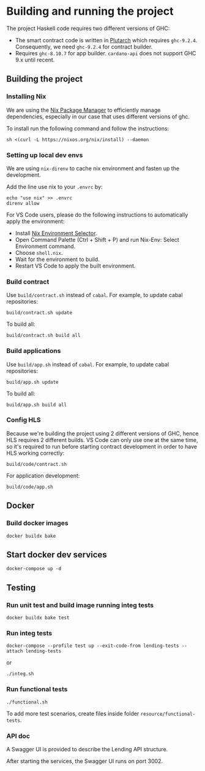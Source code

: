 # Building and running the project

The project Haskell code requires two different versions of GHC:

- The smart contract code is written in [Plutarch](https://github.com/Plutonomicon/plutarch-plutus) which requires `ghc-9.2.4`. Consequently, we need `ghc-9.2.4` for contract builder.
- Requires `ghc-8.10.7` for app builder. `cardano-api` does not support GHC 9.x until recent.

## Building the project

### Installing Nix

We are using the [Nix Package Manager](https://nixos.org/download.html) to efficiently manage dependencies, especially in our case that uses different versions of ghc.

To install run the following command and follow the instructions:

```
sh <(curl -L https://nixos.org/nix/install) --daemon
```

### Setting up local dev envs

We are using `nix-direnv` to cache nix environment and fasten up the development.

Add the line use nix to your `.envrc` by:

```
echo "use nix" >> .envrc
direnv allow
```

For VS Code users, please do the following instructions to automatically apply the environment:

- Install [Nix Environment Selector](https://marketplace.visualstudio.com/items?itemName=arrterian.nix-env-selector).
- Open Command Palette (Ctrl + Shift + P) and run Nix-Env: Select Environment command.
- Choose `shell.nix`.
- Wait for the environment to build.
- Restart VS Code to apply the built environment.

### Build contract

Use `build/contract.sh` instead of `cabal`. For example, to update cabal repositories:

```
build/contract.sh update
```

To build all:

```
build/contract.sh build all
```

### Build applications

Use `build/app.sh` instead of `cabal`. For example, to update cabal repositories:

```
build/app.sh update
```

To build all:

```
build/app.sh build all
```

### Config HLS

Because we're building the project using 2 different versions of GHC, hence HLS requires 2 different builds. VS Code can only use one at the same time, so it's required to run before starting contract development in order to have HLS working correctly:

```
build/code/contract.sh
```

For application development:

```
build/code/app.sh
```

## Docker

### Build docker images

```
docker buildx bake
```

## Start docker dev services

```
docker-compose up -d
```

## Testing

### Run unit test and build image running integ tests

```
docker buildx bake test
```

### Run integ tests

```
docker-compose --profile test up --exit-code-from lending-tests --attach lending-tests
```

or

```
./integ.sh
```

### Run functional tests

```
./functional.sh
```

To add more test scenarios, create files inside folder `resource/functional-tests`.

### API doc

A Swagger UI is provided to describe the Lending API structure.

After starting the services, the Swagger UI runs on port 3002.

